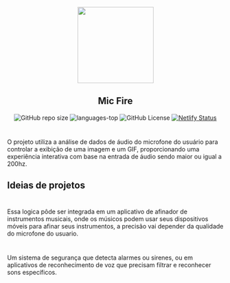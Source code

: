 <p align="center">
    <img src="https://i.postimg.cc/G2QCggQ5/Land-of-Fire.png" align="center" width=177px ></img>
</p> 

<h2 align="center">Mic Fire</h2>

<div align="center">

![GitHub repo size](https://img.shields.io/github/repo-size/JonProg/MicFire?style=plastic)
![languages-top](https://img.shields.io/github/languages/top/JonProg/MicFire?style=plastic&color=yellow)
![GitHub License](https://img.shields.io/github/license/JonProg/MicFire?style=plastic)
[![Netlify Status](https://api.netlify.com/api/v1/badges/f338edd1-bd5f-45bd-a9e4-f33ae8d8aef0/deploy-status)](https://app.netlify.com/sites/micfire/deploys)

</div>

#

O projeto utiliza a análise de dados de áudio do microfone do usuário para controlar a exibição de uma imagem e um GIF, proporcionando uma experiência interativa com base na entrada de áudio sendo maior ou igual a 200hz.

## Ideias de projetos

#

Essa logica pôde ser integrada em um aplicativo de afinador de instrumentos musicais, onde os músicos podem usar seus dispositivos móveis para afinar seus instrumentos, a precisão vai depender da qualidade do microfone do usuario.

#

Um sistema de segurança que detecta alarmes ou sirenes, ou em aplicativos de reconhecimento de voz que precisam filtrar e reconhecer sons específicos.

#


